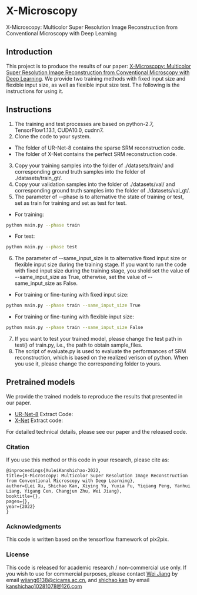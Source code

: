 # X-Microscopy
X-Microscopy: Multicolor Super Resolution Image Reconstruction from Conventional Microscopy with Deep Learning
## Introduction
This project is to produce the results of our paper: [X-Microscopy: Multicolor Super Resolution Image Reconstruction from Conventional Microscopy with Deep Learning](). We provide two training methods with fixed input size and flexible input size, as well as flexible input size test. The following is the instructions for using it.

## Instructions
1. The training and test processes are based on python-2.7, TensorFlow1.13.1, CUDA10.0, cudnn7.
2. Clone the code to your system.
* The folder of UR-Net-8 contains the sparse SRM reconstruction code.
* The folder of X-Net contains the perfect SRM reconstruction code.
3. Copy your training samples into the folder of ./datasets/train/ and corresponding ground truth samples into the folder of ./datasets/train_gt/.
4. Copy your validation samples into the folder of ./datasets/val/ and corresponding ground truth samples into the folder of ./datasets/val_gt/.
5. The parameter of --phase is to alternative the state of training or test, set as train for training and set as test for test.
* For training:
```bash
python main.py --phase train
```
* For test: 
```bash
python main.py --phase test
```
6. The parameter of --same_input_size is to alternative fixed input size or flexible input size during the training stage. If you want to run the code with fixed input size during the training stage, you shold set the value of --same_input_size as True, otherwise, set the value of --same_input_size as False.
* For training or fine-tuning with fixed input size: 
```bash
python main.py --phase train --same_input_size True
```
* For training or fine-tuning with flexible input size: 
```bash
python main.py --phase train --same_input_size False
```
7. If you want to test your trained model, please change the test path in test() of train.py, i.e., the path to obtain sample_files.
8. The script of evaluate.py is used to evaluate the performances of SRM reconstruction, which is based on the realized verison of python. When you use it, please change the corresponding folder to yours.
## Pretrained models
We provide the trained models to reproduce the results that presented in our paper. 

* [UR-Net-8]() Extract Code: 
* [X-Net]() Extract code:  

For detailed technical details, please see our paper and the released code.

### Citation

If you use this method or this code in your research, please cite as:

    @inproceedings{XuleiKanshichao-2022,
    title={X-Microscopy: Multicolor Super Resolution Image Reconstruction from Conventional Microscopy with Deep Learning},
    author={Lei Xu, Shichao Kan, Xiying Yu, Yuxia Fu, Yiqiang Peng, Yanhui Liang, Yigang Cen, Changjun Zhu, Wei Jiang},
    booktitle={},
    pages={},
    year={2022}
    }

### Acknowledgments
This code is written based on the tensorflow framework of pix2pix. 

### License
This code is released for academic research / non-commercial use only. If you wish to use for commercial purposes, please contact [Wei Jiang]() by email wjiang6138@cicams.ac.cn, and [shichao kan](https://faculty.csu.edu.cn/kanshichao/zh_CN/index.htm) by email kanshichao10281078@126.com
